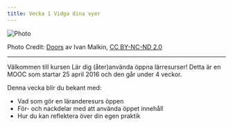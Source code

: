 ```yaml
---
title: Vecka 1 Vidga dina vyer
---
```


![Photo][1]

Photo Credit: [Doors][2] av Ivan Malkin, [CC BY-NC-ND 2.0][3]


----------




Välkommen till kursen Lär dig (åter)använda öppna lärresurser! 
Detta är en MOOC som startar 25 april 2016 och den går under 4 veckor.


Denna vecka blir du bekant med:

 - Vad som gör en läranderesurs öppen 
 - För- och nackdelar med att använda öppet innehåll  
 - Hur du kan reflektera över din egen praktik 

  [1]: http://s23.postimg.org/4ke4o980r/5201616336_54c5754b3c.jpg
  [2]: https://www.flickr.com/photos/newjon/5201616336/
  [3]: https://creativecommons.org/licenses/by-nc-nd/2.0/
